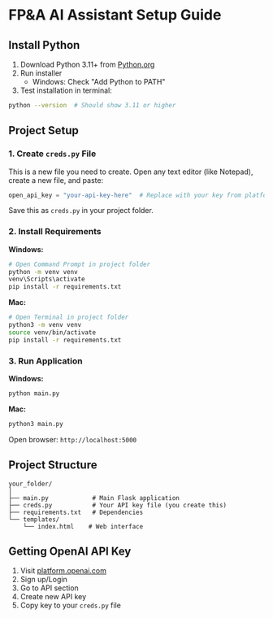 # FP&A AI Assistant Setup Guide

## Install Python
1. Download Python 3.11+ from [Python.org](https://www.python.org/downloads/)
2. Run installer
   - Windows: Check "Add Python to PATH"
3. Test installation in terminal:

```bash
python --version  # Should show 3.11 or higher
```

## Project Setup

### 1. Create `creds.py` File
This is a new file you need to create. Open any text editor (like Notepad), create a new file, and paste:

```python
open_api_key = "your-api-key-here"  # Replace with your key from platform.openai.com
```

Save this as `creds.py` in your project folder.

### 2. Install Requirements

**Windows:**
```bash
# Open Command Prompt in project folder
python -m venv venv
venv\Scripts\activate
pip install -r requirements.txt
```

**Mac:**
```bash
# Open Terminal in project folder
python3 -m venv venv
source venv/bin/activate
pip install -r requirements.txt
```

### 3. Run Application

**Windows:**
```bash
python main.py
```

**Mac:**
```bash
python3 main.py
```

Open browser: `http://localhost:5000`

## Project Structure
```
your_folder/
│
├── main.py            # Main Flask application
├── creds.py           # Your API key file (you create this)
├── requirements.txt   # Dependencies
└── templates/
    └── index.html    # Web interface
```

## Getting OpenAI API Key
1. Visit [platform.openai.com](https://platform.openai.com)
2. Sign up/Login
3. Go to API section
4. Create new API key
5. Copy key to your `creds.py` file